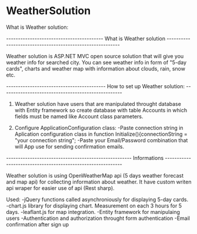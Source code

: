 # WeatherSolution
What is Weather solution:

-----------------------------------------  What is Weather solution  ----------------------------------------------------------

Weather solution is ASP.NET MVC open source solution that will give you weather info for searched city.
You can see weather info in form of "5-day cards", charts and weather map with information about clouds, rain, snow etc.


------------------------------------------  How to set up Weather solution: ---------------------------------------------------

1.  Weather solution have users that are manipulated throught database with Entity framework so create database with table Accounts
  in which fields must be named like Account class parameters.

2.  Configure ApplicationConfiguration class:
  -Paste connection string in Aplication configuration class in function Initialize(){connectionString = "your connection string";
  -Paste your Email/Password combination that will App use for sending confirmation emails.


----------------------------------------------------- Informations ------------------------------------------------------------


Weather solution is using OpenWeatherMap api (5 days weather forecast and map api) for collecting information about weather.
It have custom writen api wraper for easier use of api (Rest sharp). 

Used:
-jQuery functions called asynchroniously for displaying 5-day cards.
-chart.js library for displaying chart. Measurement on each 3 hours for 5 days.
-leaflant.js for map integration.
-Entity framework for manipulaing users
-Authentication and authorization throught form authentication
-Email confirmation after sign up
